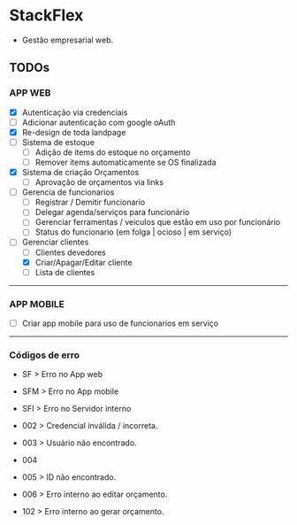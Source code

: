 # StackFlex

* Gestão empresarial web.

## TODOs

### APP WEB

* [x] Autenticação via credenciais
* [ ] Adicionar autenticação com google oAuth
* [x] Re-design de toda landpage
* [ ] Sistema de estoque
  * [ ] Adição de items do estoque no orçamento
  * [ ] Remover items automaticamente se OS finalizada
* [x] Sistema de criação Orçamentos
  * [ ] Aprovação de orçamentos via links
* [ ] Gerencia de funcionarios
  * [ ] Registrar / Demitir funcionario
  * [ ] Delegar agenda/serviços para funcionário
  * [ ] Gerenciar ferramentas / veiculos que estão em uso por funcionário
  * [ ] Status do funcionario (em folga | ocioso | em serviço)
* [ ] Gerenciar clientes
  * [ ] Clientes devedores
  * [X] Criar/Apagar/Editar cliente
  * [ ] Lista de clientes

---

### APP MOBILE

* [ ] Criar app mobile para uso de funcionarios em serviço

---

### Códigos de erro

* SF > Erro no App web
* SFM > Erro no App mobile
* SFI > Erro no Servidor interno

* 002 > Credencial inválida / incorreta.
* 003 > Usuário não encontrado.
* 004
* 005 > ID não encontrado.
* 006 > Erro interno ao editar orçamento.
* 102 > Erro interno ao gerar orçamento.
  